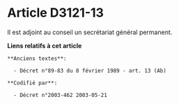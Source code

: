 # Article D3121-13

Il est adjoint au conseil un secrétariat général permanent.

**Liens relatifs à cet article**

	**Anciens textes**:

	  - Décret n°89-83 du 8 février 1989 - art. 13 (Ab)

	**Codifié par**:

	  - Décret n°2003-462 2003-05-21
